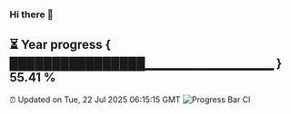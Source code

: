 ### Hi there 👋
⏳ Year progress { ████████████████▁▁▁▁▁▁▁▁▁▁▁▁▁▁ } 55.41 %
---
⏰ Updated on Tue, 22 Jul 2025 06:15:15 GMT
![Progress Bar CI](https://github.com/Moyi321/Moyi321/workflows/Progress%20Bar%20CI/badge.svg)
